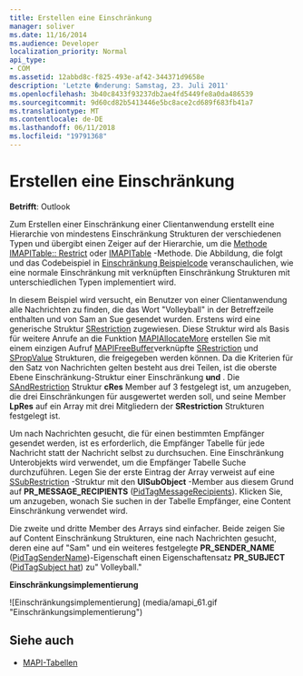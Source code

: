 ```yaml
---
title: Erstellen eine Einschränkung
manager: soliver
ms.date: 11/16/2014
ms.audience: Developer
localization_priority: Normal
api_type:
- COM
ms.assetid: 12abbd8c-f825-493e-af42-344371d9658e
description: 'Letzte �nderung: Samstag, 23. Juli 2011'
ms.openlocfilehash: 3b40c8433f93237db2ae4fd5449fe8a0da486539
ms.sourcegitcommit: 9d60cd82b5413446e5bc8ace2cd689f683fb41a7
ms.translationtype: MT
ms.contentlocale: de-DE
ms.lasthandoff: 06/11/2018
ms.locfileid: "19791368"
---
```

# <a name="building-a-restriction"></a>Erstellen eine Einschränkung

**Betrifft**: Outlook 
  
Zum Erstellen einer Einschränkung einer Clientanwendung erstellt eine Hierarchie von mindestens Einschränkung Strukturen der verschiedenen Typen und übergibt einen Zeiger auf der Hierarchie, um die [Methode IMAPITable:: Restrict](imapitable-restrict.md) oder [IMAPITable](imapitable-findrow.md) -Methode. Die Abbildung, die folgt und das Codebeispiel in [Einschränkung Beispielcode](sample-restriction-code.md) veranschaulichen, wie eine normale Einschränkung mit verknüpften Einschränkung Strukturen mit unterschiedlichen Typen implementiert wird. 

In diesem Beispiel wird versucht, ein Benutzer von einer Clientanwendung alle Nachrichten zu finden, die das Wort "Volleyball" in der Betreffzeile enthalten und von Sam an Sue gesendet wurden. Erstens wird eine generische Struktur [SRestriction](srestriction.md) zugewiesen. Diese Struktur wird als Basis für weitere Anrufe an die Funktion [MAPIAllocateMore](mapiallocatemore.md) erstellen Sie mit einem einzigen Aufruf [MAPIFreeBuffer](mapifreebuffer.md)verknüpfte [SRestriction](srestriction.md) und [SPropValue](spropvalue.md) Strukturen, die freigegeben werden können. Da die Kriterien für den Satz von Nachrichten gelten besteht aus drei Teilen, ist die oberste Ebene Einschränkung-Struktur einer Einschränkung **und** . Die [SAndRestriction](sandrestriction.md) Struktur **cRes** Member auf 3 festgelegt ist, um anzugeben, die drei Einschränkungen für ausgewertet werden soll, und seine Member **LpRes** auf ein Array mit drei Mitgliedern der **SRestriction** Strukturen festgelegt ist. 
  
Um nach Nachrichten gesucht, die für einen bestimmten Empfänger gesendet werden, ist es erforderlich, die Empfänger Tabelle für jede Nachricht statt der Nachricht selbst zu durchsuchen. Eine Einschränkung Unterobjekts wird verwendet, um die Empfänger Tabelle Suche durchzuführen. Legen Sie der erste Eintrag der Array verweist auf eine [SSubRestriction](ssubrestriction.md) -Struktur mit den **UlSubObject** -Member aus diesem Grund auf **PR_MESSAGE_RECIPIENTS** ([PidTagMessageRecipients](pidtagmessagerecipients-canonical-property.md)). Klicken Sie, um anzugeben, wonach Sie suchen in der Tabelle Empfänger, eine Content Einschränkung verwendet wird. 
  
Die zweite und dritte Member des Arrays sind einfacher. Beide zeigen Sie auf Content Einschränkung Strukturen, eine nach Nachrichten gesucht, deren eine auf "Sam" und ein weiteres festgelegte **PR_SENDER_NAME** ([PidTagSenderName](pidtagsendername-canonical-property.md))-Eigenschaft einen Eigenschaftensatz **PR_SUBJECT** ([PidTagSubject hat](pidtagsubject-canonical-property.md)) zu" Volleyball."
  
**Einschränkungsimplementierung**
  
![Einschränkungsimplementierung] (media/amapi_61.gif "Einschränkungsimplementierung")
  
## <a name="see-also"></a>Siehe auch

- [MAPI-Tabellen](mapi-tables.md)

